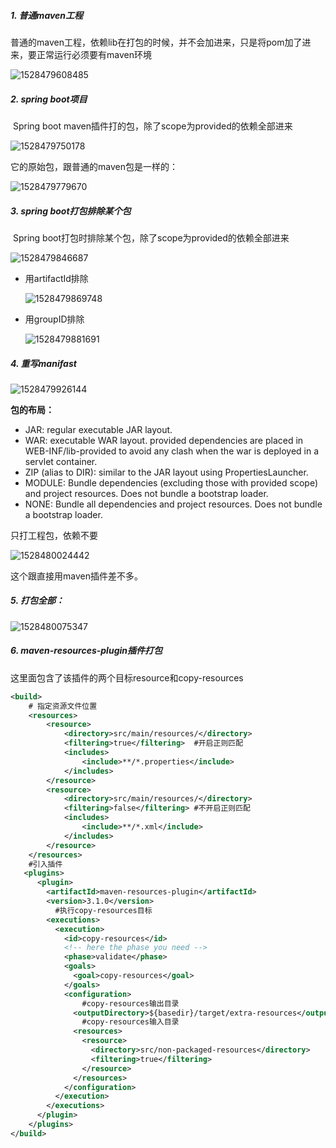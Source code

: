 ##### 1. 普通maven工程

​	普通的maven工程，依赖lib在打包的时候，并不会加进来，只是将pom加了进来，要正常运行必须要有maven环境

![1528479608485](C:\Users\wudey\AppData\Local\Temp\1528479608485.png)

##### 2. spring boot项目

​	Spring boot maven插件打的包，除了scope为provided的依赖全部进来

![1528479750178](C:\Users\wudey\AppData\Local\Temp\1528479750178.png)

它的原始包，跟普通的maven包是一样的：

![1528479779670](C:\Users\wudey\AppData\Local\Temp\1528479779670.png)

##### 3. spring boot打包排除某个包

​	Spring boot打包时排除某个包，除了scope为provided的依赖全部进来

![1528479846687](C:\Users\wudey\AppData\Local\Temp\1528479846687.png)

- 用artifactId排除

  ![1528479869748](C:\Users\wudey\AppData\Local\Temp\1528479869748.png)

- 用groupID排除

  ![1528479881691](C:\Users\wudey\AppData\Local\Temp\1528479881691.png)

##### 4. 重写manifast

![1528479926144](C:\Users\wudey\AppData\Local\Temp\1528479926144.png)

**包的布局：**

- JAR: regular executable JAR layout.
- WAR: executable WAR layout. provided dependencies are placed in WEB-INF/lib-provided to avoid any clash when the war is deployed in a servlet container.
- ZIP (alias to DIR): similar to the JAR layout using PropertiesLauncher.
- MODULE: Bundle dependencies (excluding those with provided scope) and project resources. Does not bundle a bootstrap loader.
- NONE: Bundle all dependencies and project resources. Does not bundle a bootstrap loader.

只打工程包，依赖不要

![1528480024442](C:\Users\wudey\AppData\Local\Temp\1528480024442.png)

这个跟直接用maven插件差不多。

##### 5. 打包全部：

![1528480075347](C:\Users\wudey\AppData\Local\Temp\1528480075347.png)

##### 6. maven-resources-plugin插件打包

这里面包含了该插件的两个目标resource和copy-resources

```xml
<build> 
    # 指定资源文件位置
    <resources>
        <resource>
            <directory>src/main/resources/</directory>
            <filtering>true</filtering>  #开启正则匹配
            <includes>
                <include>**/*.properties</include>
            </includes>
        </resource>
        <resource>
            <directory>src/main/resources/</directory>
            <filtering>false</filtering> #不开启正则匹配
            <includes>
                <include>**/*.xml</include>
            </includes>
        </resource>
    </resources>
    #引入插件
   <plugins>
      <plugin>
        <artifactId>maven-resources-plugin</artifactId>
        <version>3.1.0</version>
          #执行copy-resources目标
        <executions>
          <execution>
            <id>copy-resources</id>
            <!-- here the phase you need -->
            <phase>validate</phase>
            <goals>
              <goal>copy-resources</goal>
            </goals>
            <configuration>
                #copy-resources输出目录
              <outputDirectory>${basedir}/target/extra-resources</outputDirectory>
                #copy-resources输入目录
              <resources>          
                <resource>
                  <directory>src/non-packaged-resources</directory>
                  <filtering>true</filtering>
                </resource>
              </resources>              
            </configuration>            
          </execution>
        </executions>
      </plugin>
    </plugins>
</build>   

```

